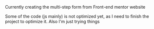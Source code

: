 Currently creating the multi-step form from Front-end mentor website

Some of the code (js mainly) is not optimized yet, as I need to finish the project to optimize it.
Also I'm just trying things
